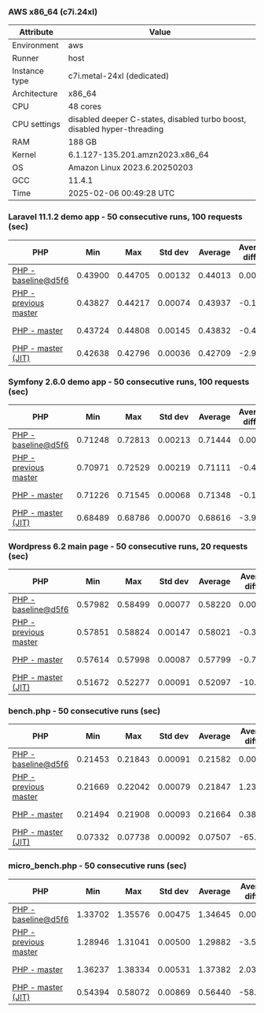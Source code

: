 ### AWS x86_64 (c7i.24xl)

|  Attribute    |     Value      |
|---------------|----------------|
| Environment   |aws|
| Runner        |host|
| Instance type |c7i.metal-24xl (dedicated)|
| Architecture  |x86_64
| CPU           |48 cores|
| CPU settings  |disabled deeper C-states, disabled turbo boost, disabled hyper-threading|
| RAM           |188 GB|
| Kernel        |6.1.127-135.201.amzn2023.x86_64|
| OS            |Amazon Linux 2023.6.20250203|
| GCC           |11.4.1|
| Time          |2025-02-06 00:49:28 UTC|

### Laravel 11.1.2 demo app - 50 consecutive runs, 100 requests (sec)

|     PHP     |     Min     |     Max     |    Std dev   |   Average  |  Average diff % |   Median   | Median diff % |     Memory    |
|-------------|-------------|-------------|--------------|------------|-----------------|------------|---------------|---------------|
|[PHP - baseline@d5f6](https://github.com/php/php-src/commit/d5f6e56610)|0.43900|0.44705|0.00132|0.44013|0.00%|0.43990|0.00%|41.86 MB|
|[PHP - previous master](https://github.com/php/php-src/commit/dc7161cffe)|0.43827|0.44217|0.00074|0.43937|-0.17%|0.43916|-0.17%|41.83 MB|
|[PHP - master](https://github.com/php/php-src/commit/cdaa69e122)|0.43724|0.44808|0.00145|0.43832|-0.41%|0.43803|-0.43%|41.83 MB|
|[PHP - master (JIT)](https://github.com/php/php-src/commit/cdaa69e122)|0.42638|0.42796|0.00036|0.42709|-2.96%|0.42710|-2.91%|50.80 MB|

### Symfony 2.6.0 demo app - 50 consecutive runs, 100 requests (sec)

|     PHP     |     Min     |     Max     |    Std dev   |   Average  |  Average diff % |   Median   | Median diff % |     Memory    |
|-------------|-------------|-------------|--------------|------------|-----------------|------------|---------------|---------------|
|[PHP - baseline@d5f6](https://github.com/php/php-src/commit/d5f6e56610)|0.71248|0.72813|0.00213|0.71444|0.00%|0.71403|0.00%|37.39 MB|
|[PHP - previous master](https://github.com/php/php-src/commit/dc7161cffe)|0.70971|0.72529|0.00219|0.71111|-0.47%|0.71062|-0.48%|37.52 MB|
|[PHP - master](https://github.com/php/php-src/commit/cdaa69e122)|0.71226|0.71545|0.00068|0.71348|-0.13%|0.71331|-0.10%|37.52 MB|
|[PHP - master (JIT)](https://github.com/php/php-src/commit/cdaa69e122)|0.68489|0.68786|0.00070|0.68616|-3.96%|0.68611|-3.91%|44.52 MB|

### Wordpress 6.2 main page - 50 consecutive runs, 20 requests (sec)

|     PHP     |     Min     |     Max     |    Std dev   |   Average  |  Average diff % |   Median   | Median diff % |     Memory    |
|-------------|-------------|-------------|--------------|------------|-----------------|------------|---------------|---------------|
|[PHP - baseline@d5f6](https://github.com/php/php-src/commit/d5f6e56610)|0.57982|0.58499|0.00077|0.58220|0.00%|0.58222|0.00%|43.01 MB|
|[PHP - previous master](https://github.com/php/php-src/commit/dc7161cffe)|0.57851|0.58824|0.00147|0.58021|-0.34%|0.57988|-0.40%|42.96 MB|
|[PHP - master](https://github.com/php/php-src/commit/cdaa69e122)|0.57614|0.57998|0.00087|0.57799|-0.72%|0.57792|-0.74%|42.96 MB|
|[PHP - master (JIT)](https://github.com/php/php-src/commit/cdaa69e122)|0.51672|0.52277|0.00091|0.52097|-10.52%|0.52107|-10.50%|61.93 MB|

### bench.php - 50 consecutive runs (sec)

|     PHP     |     Min     |     Max     |    Std dev   |   Average  |  Average diff % |   Median   | Median diff % |     Memory    |
|-------------|-------------|-------------|--------------|------------|-----------------|------------|---------------|---------------|
|[PHP - baseline@d5f6](https://github.com/php/php-src/commit/d5f6e56610)|0.21453|0.21843|0.00091|0.21582|0.00%|0.21563|0.00%|26.18 MB|
|[PHP - previous master](https://github.com/php/php-src/commit/dc7161cffe)|0.21669|0.22042|0.00079|0.21847|1.23%|0.21837|1.27%|26.19 MB|
|[PHP - master](https://github.com/php/php-src/commit/cdaa69e122)|0.21494|0.21908|0.00093|0.21664|0.38%|0.21638|0.35%|26.19 MB|
|[PHP - master (JIT)](https://github.com/php/php-src/commit/cdaa69e122)|0.07332|0.07738|0.00092|0.07507|-65.22%|0.07494|-65.25%|27.28 MB|

### micro_bench.php - 50 consecutive runs (sec)

|     PHP     |     Min     |     Max     |    Std dev   |   Average  |  Average diff % |   Median   | Median diff % |     Memory    |
|-------------|-------------|-------------|--------------|------------|-----------------|------------|---------------|---------------|
|[PHP - baseline@d5f6](https://github.com/php/php-src/commit/d5f6e56610)|1.33702|1.35576|0.00475|1.34645|0.00%|1.34634|0.00%|20.44 MB|
|[PHP - previous master](https://github.com/php/php-src/commit/dc7161cffe)|1.28946|1.31041|0.00500|1.29882|-3.54%|1.29849|-3.55%|20.45 MB|
|[PHP - master](https://github.com/php/php-src/commit/cdaa69e122)|1.36237|1.38334|0.00531|1.37382|2.03%|1.37391|2.05%|20.45 MB|
|[PHP - master (JIT)](https://github.com/php/php-src/commit/cdaa69e122)|0.54394|0.58072|0.00869|0.56440|-58.08%|0.56417|-58.10%|21.71 MB|
